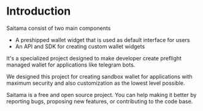 ---
---

# Introduction

Saitama consist of two main components 

- A preshipped wallet widget that is used as default interface for users 
- An API and SDK for creating custom wallet widgets

It's a specialized project designed to make developer create preflight managed wallet for applications like telegram bots. 

We designed this project for creating sandbox wallet for applications with maximum security and also customization as the lowest level possible.

Saitama is a free and open source project. You can help making it better by reporting bugs, proposing new features, or contributing to the code base.